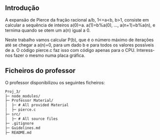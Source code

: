 ## Introdução



A expansão de Pierce da fração racional a/b, 1<=a<b, b>1, consiste em calcular a sequência de inteiros a(0)=a. a(1)=b%a(0), ..., a(n+1)=b%a(n), e ternima quando se otem um a(n) igual a 0.

Neste trabalho vamos calcular P(b), que é o número máximo de iterações até se chegar a a(n)=0, para um dado b e para todos os valores possíveis de a. O código pierce.c faz isso com código apenas para o CPU. Interess-nos fazer o mesmo numa placa gráfica.


## Ficheiros do professor

O professor disponibilizou os seguintes ficheiros:

```txt
Proj_3/
├─ node_modules/
├─ Professor Material/
│  ├─ # All provided Material
│  ├─ pierce.c
├─ src/
│  ├─ # All source files
├─ .gitignore
├─ Guidelines.md
├─ README.md
```